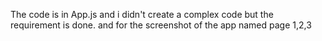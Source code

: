 The code is in App.js and i didn't create a complex code but the requirement is done. and for the screenshot of the app named page 1,2,3

